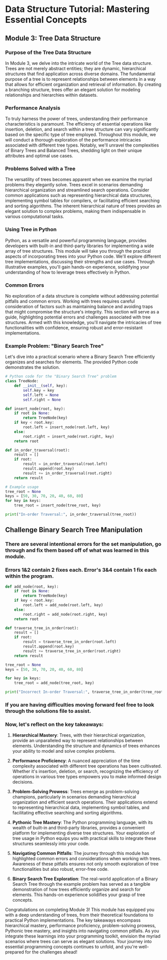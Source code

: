 # Data Structure Tutorial: Mastering Essential Concepts

## Module 3: Tree Data Structure

### Purpose of the Tree Data Structure
In Module 3, we delve into the intricate world of the Tree data structure. Trees are not merely abstract entities; they are dynamic, hierarchical structures that find application across diverse domains. The fundamental purpose of a tree is to represent relationships between elements in a way that allows for efficient organization and retrieval of information. By creating a branching structure, trees offer an elegant solution for modeling relationships and hierarchies within datasets.

### Performance Analysis
To truly harness the power of trees, understanding their performance characteristics is paramount. The efficiency of essential operations like insertion, deletion, and search within a tree structure can vary significantly based on the specific type of tree employed. Throughout this module, we will conduct a thorough exploration of the performance intricacies associated with different tree types. Notably, we'll unravel the complexities of Binary Trees and Balanced Trees, shedding light on their unique attributes and optimal use cases.

### Problems Solved with a Tree
The versatility of trees becomes apparent when we examine the myriad problems they elegantly solve. Trees excel in scenarios demanding hierarchical organization and streamlined search operations. Consider common applications such as representing hierarchical data structures, implementing symbol tables for compilers, or facilitating efficient searching and sorting algorithms. The inherent hierarchical nature of trees provides an elegant solution to complex problems, making them indispensable in various computational tasks.

### Using Tree in Python
Python, as a versatile and powerful programming language, provides developers with built-in and third-party libraries for implementing a wide array of tree structures. This module will take you through the practical aspects of incorporating trees into your Python code. We'll explore different tree implementations, discussing their strengths and use cases. Through illustrative examples, you'll gain hands-on experience, solidifying your understanding of how to leverage trees effectively in Python.

### Common Errors
No exploration of a data structure is complete without addressing potential pitfalls and common errors. Working with trees requires careful consideration of factors such as maintaining balance and avoiding traps that might compromise the structure's integrity. This section will serve as a guide, highlighting potential errors and challenges associated with tree structures. Armed with this knowledge, you'll navigate the intricacies of tree functionalities with confidence, ensuring robust and error-resistant implementations.

### Example Problem: "Binary Search Tree"
Let's dive into a practical scenario where a Binary Search Tree efficiently organizes and searches for elements. The provided Python code demonstrates the solution.

```python
# Python code for the "Binary Search Tree" problem
class TreeNode:
    def __init__(self, key):
        self.key = key
        self.left = None
        self.right = None

def insert_node(root, key):
    if root is None:
        return TreeNode(key)
    if key < root.key:
        root.left = insert_node(root.left, key)
    else:
        root.right = insert_node(root.right, key)
    return root

def in_order_traversal(root):
    result = []
    if root:
        result = in_order_traversal(root.left)
        result.append(root.key)
        result += in_order_traversal(root.right)
    return result

# Example usage
tree_root = None
keys = [50, 30, 70, 20, 40, 60, 80]
for key in keys:
    tree_root = insert_node(tree_root, key)

print("In-order Traversal:", in_order_traversal(tree_root))
```
## Challenge Binary Search Tree Manipulation
### There are several intentional errors for the set manipulation, go through and fix them based off of what was learned in this module.
### Errors 1&2 contain 2 fixes each. Error's 3&4 contain 1 fix each within the program.
```python 
def add_node(root, key):
    if root is None:
        return TreeNode(key)
    if key < root.key:
        root.left = add_node(root.left, key)  
    else:
        root.right = add_node(root.right, key)  
    return root

def traverse_tree_in_order(root):
    result = []
    if root:
        result = traverse_tree_in_order(root.left)  
        result.append(root.key)
        result += traverse_tree_in_order(root.right)
    return result

tree_root = None 
keys = [50, 30, 70, 20, 40, 60, 80]

for key in keys:
    tree_root = add_node(tree_root, key)

print("Incorrect In-order Traversal:", traverse_tree_in_order(tree_root))
```
### If you are having difficulties moving forward feel free to look through the solutions file to assist.

### Now, let's reflect on the key takeaways:

1. **Hierarchical Mastery**: Trees, with their hierarchical organization, provide an unparalleled way to represent relationships between elements. Understanding the structure and dynamics of trees enhances your ability to model and solve complex problems.

2. **Performance Proficiency**: A nuanced appreciation of the time complexity associated with different tree operations has been cultivated. Whether it's insertion, deletion, or search, recognizing the efficiency of operations in various tree types empowers you to make informed design decisions.

3. **Problem-Solving Prowess**: Trees emerge as problem-solving champions, particularly in scenarios demanding hierarchical organization and efficient search operations. Their applications extend to representing hierarchical data, implementing symbol tables, and facilitating effective searching and sorting algorithms.

4. **Pythonic Tree Mastery**: The Python programming language, with its wealth of built-in and third-party libraries, provides a convenient platform for implementing diverse tree structures. Your exploration of tree usage in Python equips you with practical skills to integrate these structures seamlessly into your code.

5. **Navigating Common Pitfalls**: The journey through this module has highlighted common errors and considerations when working with trees. Awareness of these pitfalls ensures not only smooth exploration of tree functionalities but also robust, error-free code.

6. **Binary Search Tree Exploration**: The real-world application of a Binary Search Tree through the example problem has served as a tangible demonstration of how trees efficiently organize and search for elements. This hands-on experience solidifies your grasp of tree concepts.

Congratulations on completing Module 3! This module has equipped you with a deep understanding of trees, from their theoretical foundations to practical Python implementations. The key takeaways encompass hierarchical mastery, performance proficiency, problem-solving prowess, Pythonic tree mastery, and insights into navigating common pitfalls. As you integrate these learnings into your programming toolkit, envision the myriad scenarios where trees can serve as elegant solutions. Your journey into essential programming concepts continues to unfold, and you're well-prepared for the challenges ahead!
